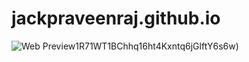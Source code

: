 # jackpraveenraj.github.io

![Web Preview](https://drive.google.com/uc?export=view&id=)1R71WT1BChhq16ht4Kxntq6jGlftY6s6w)
